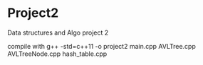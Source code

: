 # Project2
Data structures and Algo project 2



compile with g++ -std=c++11 -o project2 main.cpp AVLTree.cpp AVLTreeNode.cpp hash_table.cpp